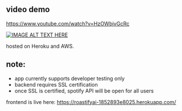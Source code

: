## video demo
https://www.youtube.com/watch?v=HzOWbjvGcRc

[![IMAGE ALT TEXT HERE](https://img.youtube.com/vi/HzOWbjvGcRc/0.jpg)](https://www.youtube.com/watch?v=HzOWbjvGcRc)

hosted on Heroku and AWS.

## note:
- app currently supports developer testing only
- backend requires SSL certification 
- once SSL is certified, spotify API will be open for all users

frontend is live here:
https://roastifyai-1852893e8025.herokuapp.com/
